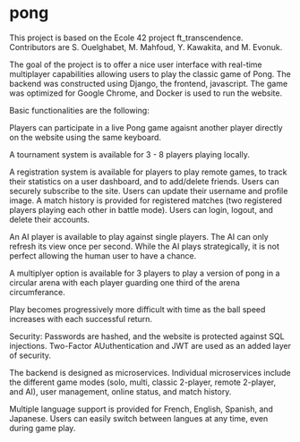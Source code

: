 # pong

This project is based on the Ecole 42 project ft_transcendence. Contributors are S. Ouelghabet, M. Mahfoud, Y. Kawakita, and M. Evonuk.

The goal of the project is to offer a nice user interface with real-time multiplayer capabilities allowing users to play the classic game of Pong. The backend was constructed using Django, the frontend, javascript. The game was optimized for Google Chrome, and Docker is used to run the website.

Basic functionalities are the following:

Players can participate in a live Pong game agaisnt another player directly on the website using the same keyboard.

A tournament system is available for 3 - 8 players playing locally.

A registration system is available for players to play remote games, to track their statistics on a user dashboard, and to add/delete friends. Users can securely subscribe to the site. Users can update their username and profile image. A match history is provided for registered matches (two registered players playing each other in battle mode). Users can login, logout, and delete their accounts.

An AI player is available to play against single players. The AI can only refresh its view once per second. While the AI plays strategically, it is not perfect allowing the human user to have a chance.

A multiplyer option is available for 3 players to play a version of pong in a circular arena with each player guarding one third of the arena circumferance.

Play becomes progressively more difficult with time as the ball speed increases with each successful return.

Security: Passwords are hashed, and the website is protected against SQL injections. Two-Factor AUuthentication and JWT are used as an added layer of security.

The backend is designed as microservices. Individual microservices include the different game modes (solo, multi, classic 2-player, remote 2-player, and AI), user management, online status, and match history.

Multiple language support is provided for French, English, Spanish, and Japanese. Users can easily switch between langues at any time, even during game play.
